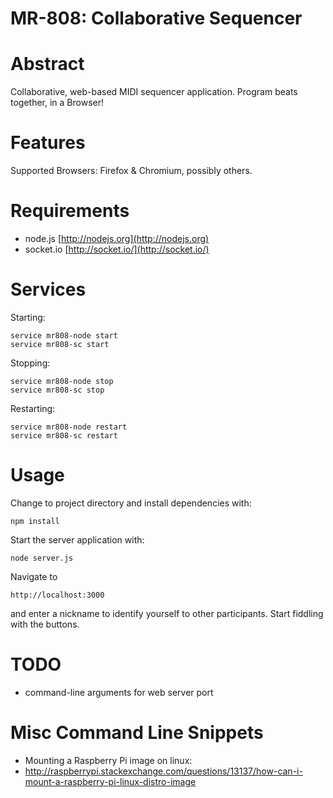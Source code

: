 MR-808: Collaborative Sequencer 
===============================

# Abstract #

Collaborative, web-based MIDI sequencer application. Program beats
together, in a Browser! 

# Features #

Supported Browsers: Firefox & Chromium, possibly others. 

# Requirements #

* node.js [http://nodejs.org](http://nodejs.org)
* socket.io [http://socket.io/](http://socket.io/)

# Services #

Starting: 

```
service mr808-node start
service mr808-sc start
```

Stopping: 

```
service mr808-node stop
service mr808-sc stop
```

Restarting:

```
service mr808-node restart
service mr808-sc restart
```

# Usage #

Change to project directory and install dependencies with:

    npm install
    
Start the server application with:

    node server.js

Navigate to

    http://localhost:3000

and enter a nickname to identify yourself to other participants. Start
fiddling with the buttons.

# TODO #

* command-line arguments for web server port

# Misc Command Line Snippets #
* Mounting a Raspberry Pi image on linux:
* http://raspberrypi.stackexchange.com/questions/13137/how-can-i-mount-a-raspberry-pi-linux-distro-image



